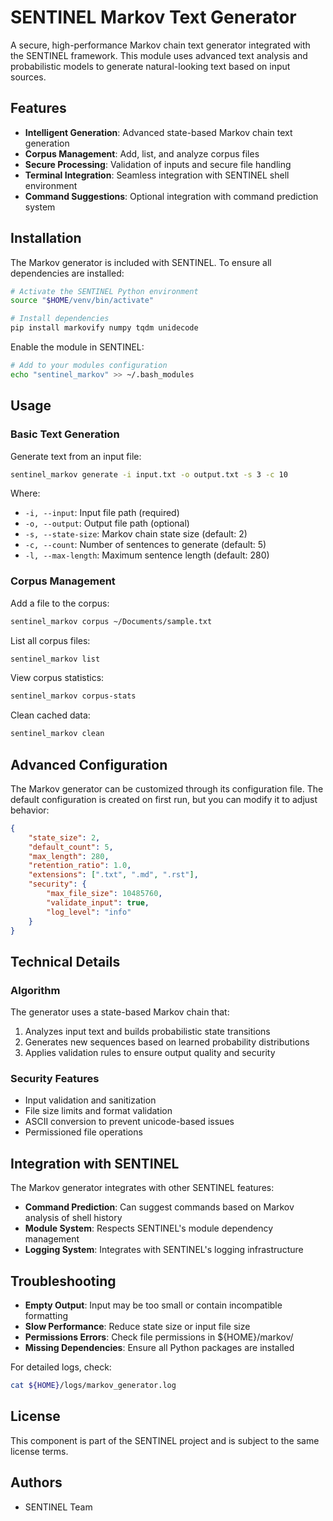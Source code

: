 # SENTINEL Markov Text Generator

A secure, high-performance Markov chain text generator integrated with the SENTINEL framework. This module uses advanced text analysis and probabilistic models to generate natural-looking text based on input sources.

## Features

- **Intelligent Generation**: Advanced state-based Markov chain text generation
- **Corpus Management**: Add, list, and analyze corpus files
- **Secure Processing**: Validation of inputs and secure file handling
- **Terminal Integration**: Seamless integration with SENTINEL shell environment
- **Command Suggestions**: Optional integration with command prediction system

## Installation

The Markov generator is included with SENTINEL. To ensure all dependencies are installed:

```bash
# Activate the SENTINEL Python environment
source "$HOME/venv/bin/activate"

# Install dependencies
pip install markovify numpy tqdm unidecode
```

Enable the module in SENTINEL:

```bash
# Add to your modules configuration
echo "sentinel_markov" >> ~/.bash_modules
```

## Usage

### Basic Text Generation

Generate text from an input file:

```bash
sentinel_markov generate -i input.txt -o output.txt -s 3 -c 10
```

Where:
- `-i, --input`: Input file path (required)
- `-o, --output`: Output file path (optional)
- `-s, --state-size`: Markov chain state size (default: 2)
- `-c, --count`: Number of sentences to generate (default: 5)
- `-l, --max-length`: Maximum sentence length (default: 280)

### Corpus Management

Add a file to the corpus:

```bash
sentinel_markov corpus ~/Documents/sample.txt
```

List all corpus files:

```bash
sentinel_markov list
```

View corpus statistics:

```bash
sentinel_markov corpus-stats
```

Clean cached data:

```bash
sentinel_markov clean
```

## Advanced Configuration

The Markov generator can be customized through its configuration file. The default configuration is created on first run, but you can modify it to adjust behavior:

```json
{
    "state_size": 2,
    "default_count": 5,
    "max_length": 280,
    "retention_ratio": 1.0,
    "extensions": [".txt", ".md", ".rst"],
    "security": {
        "max_file_size": 10485760,
        "validate_input": true,
        "log_level": "info"
    }
}
```

## Technical Details

### Algorithm

The generator uses a state-based Markov chain that:

1. Analyzes input text and builds probabilistic state transitions
2. Generates new sequences based on learned probability distributions
3. Applies validation rules to ensure output quality and security

### Security Features

- Input validation and sanitization
- File size limits and format validation
- ASCII conversion to prevent unicode-based issues
- Permissioned file operations

## Integration with SENTINEL

The Markov generator integrates with other SENTINEL features:

- **Command Prediction**: Can suggest commands based on Markov analysis of shell history
- **Module System**: Respects SENTINEL's module dependency management
- **Logging System**: Integrates with SENTINEL's logging infrastructure

## Troubleshooting

- **Empty Output**: Input may be too small or contain incompatible formatting
- **Slow Performance**: Reduce state size or input file size
- **Permissions Errors**: Check file permissions in ${HOME}/markov/
- **Missing Dependencies**: Ensure all Python packages are installed

For detailed logs, check:
```bash
cat ${HOME}/logs/markov_generator.log
```

## License

This component is part of the SENTINEL project and is subject to the same license terms.

## Authors

- SENTINEL Team
